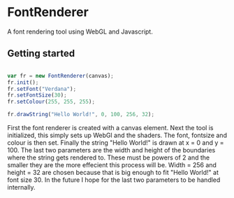 # FontRenderer
A font rendering tool using WebGL and Javascript.

## Getting started

```javascript

var fr = new FontRenderer(canvas);
fr.init();
fr.setFont("Verdana");
fr.setFontSize(30);
fr.setColour(255, 255, 255);

fr.drawString("Hello World!", 0, 100, 256, 32);

```

First the font renderer is created with a canvas element. Next the tool is initialized, this simply sets up WebGl and the shaders. The font, fontsize and colour is then set. Finally the string "Hello World!" is drawn at x = 0 and y = 100. The last two parameters are the width and height of the boundaries where the string gets rendered to. These must be powers of 2 and the smaller they are the more effecient this process will be. Width = 256 and height = 32 are chosen because that is big enough to fit "Hello World!" at font size 30. In the future I hope for the last two parameters to be handled internally.
